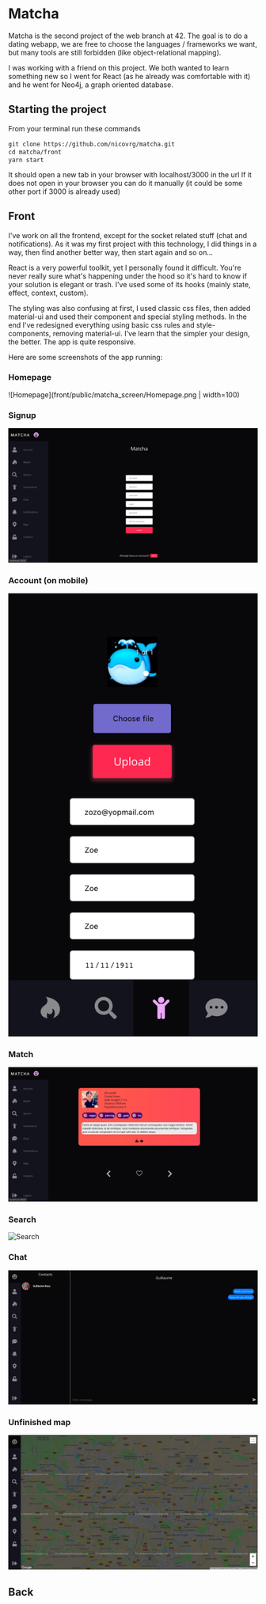 # Matcha

Matcha is the second project of the web branch at 42. The goal is to do a dating webapp, we are free to choose the languages / frameworks we want, but many tools are still forbidden (like object-relational mapping).

I was working with a friend on this project. We both wanted to learn something new so I went for React (as he already was comfortable with it) and he went for Neo4j, a graph oriented database.


## Starting the project

From your terminal run these commands

```
git clone https://github.com/nicovrg/matcha.git
cd matcha/front
yarn start
```

It should open a new tab in your browser with localhost/3000 in the url
If it does not open in your browser you can do it manually (it could be some other port if 3000 is already used)

## Front

I've work on all the frontend, except for the socket related stuff (chat and notifications).
As it was my first project with this technology, I did things in a way, then find another better way, then start again and so on...

React is a very powerful toolkit, yet I personally found it difficult.
You're never really sure what's happening under the hood so it's hard to know if your solution is elegant or trash.
I've used some of its hooks (mainly state, effect, context, custom).

The styling was also confusing at first, I used classic css files, then added material-ui and used their component and special styling methods.
In the end I've redesigned everything using basic css rules and style-components, removing material-ui.
I've learn that the simpler your design, the better.
The app is quite responsive.

Here are some screenshots of the app running:

### Homepage 
![Homepage](front/public/matcha_screen/Homepage.png | width=100)
<!-- <img src="drawing.jpg" alt="drawing" width="200"/> -->
### Signup 
![Signup](front/public/matcha_screen/Signup.png)
### Account (on mobile)
![Account](front/public/matcha_screen/Account.png)
### Match
![Match](front/public/matcha_screen/Match.png)
### Search
![Search](front/public/matcha_screen/Search.png)
### Chat
![Chat](front/public/matcha_screen/Chat.png)
### Unfinished map
![Map](front/public/matcha_screen/Map.png)

## Back
